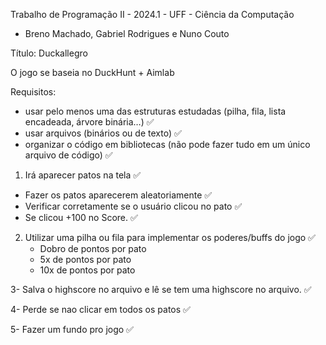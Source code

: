 Trabalho de Programação II - 2024.1 - UFF - Ciência da Computação
 - Breno Machado, Gabriel Rodrigues e Nuno Couto

Título: Duckallegro

O jogo se baseia no DuckHunt + Aimlab

Requisitos:
   - usar pelo menos uma das estruturas estudadas (pilha, fila, lista encadeada, árvore binária…) ✅ 
   - usar arquivos (binários ou de texto) ✅
   - organizar o código em bibliotecas (não pode fazer tudo em um único arquivo de código) ✅


1) Irá aparecer patos na tela ✅ 
  - Fazer os patos aparecerem aleatoriamente ✅ 
  - Verificar corretamente se o usuário clicou no pato ✅ 
  - Se clicou +100 no Score. ✅ 
 
 2) Utilizar uma pilha ou fila para implementar os poderes/buffs do jogo ✅
    - Dobro de pontos por pato
    -  5x de pontos por pato
    - 10x de pontos por pato
    
3- Salva o highscore no arquivo e lê se tem uma highscore no arquivo. ✅
 	
4- Perde se nao clicar em todos os patos ✅

5- Fazer um fundo pro jogo ✅
